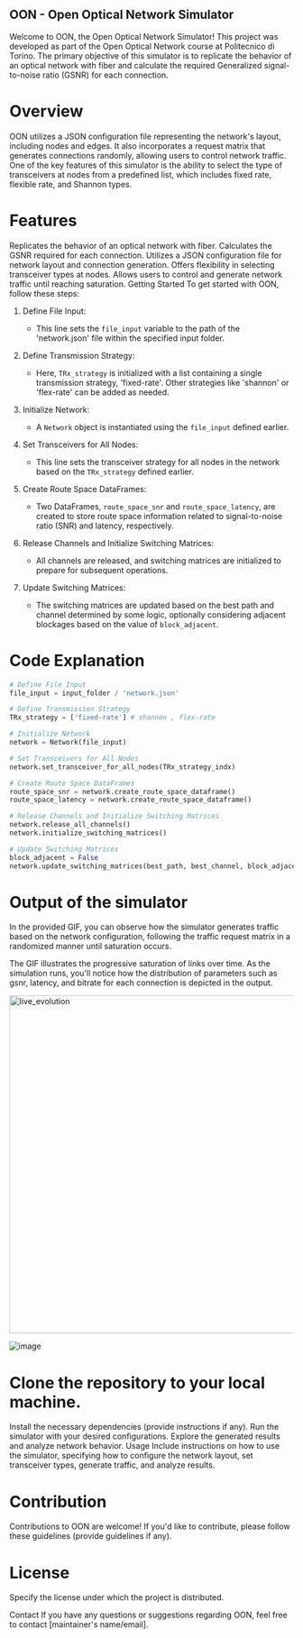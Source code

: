 ## OON - Open Optical Network Simulator
Welcome to OON, the Open Optical Network Simulator! This project was developed as part of the Open Optical Network course at Politecnico di Torino. The primary objective of this simulator is to replicate the behavior of an optical network with fiber and calculate the required Generalized signal-to-noise ratio (GSNR) for each connection.

# Overview
OON utilizes a JSON configuration file representing the network's layout, including nodes and edges. It also incorporates a request matrix that generates connections randomly, allowing users to control network traffic. One of the key features of this simulator is the ability to select the type of transceivers at nodes from a predefined list, which includes fixed rate, flexible rate, and Shannon types.

# Features
Replicates the behavior of an optical network with fiber.
Calculates the GSNR required for each connection.
Utilizes a JSON configuration file for network layout and connection generation.
Offers flexibility in selecting transceiver types at nodes.
Allows users to control and generate network traffic until reaching saturation.
Getting Started
To get started with OON, follow these steps:
1. Define File Input:
   - This line sets the `file_input` variable to the path of the 'network.json' file within the specified input folder.

2. Define Transmission Strategy:
   - Here, `TRx_strategy` is initialized with a list containing a single transmission strategy, 'fixed-rate'. Other strategies like 'shannon' or 'flex-rate' can be added as needed.

3. Initialize Network:
   - A `Network` object is instantiated using the `file_input` defined earlier.

4. Set Transceivers for All Nodes:
   - This line sets the transceiver strategy for all nodes in the network based on the `TRx_strategy` defined earlier.

5. Create Route Space DataFrames:
   - Two DataFrames, `route_space_snr` and `route_space_latency`, are created to store route space information related to signal-to-noise ratio (SNR) and latency, respectively.

6. Release Channels and Initialize Switching Matrices:
   - All channels are released, and switching matrices are initialized to prepare for subsequent operations.

7. Update Switching Matrices:
   - The switching matrices are updated based on the best path and channel determined by some logic, optionally considering adjacent blockages based on the value of `block_adjacent`.



# Code Explanation


```python
# Define File Input
file_input = input_folder / 'network.json'

# Define Transmission Strategy
TRx_strategy = ['fixed-rate'] # shannon , flex-rate

# Initialize Network
network = Network(file_input)

# Set Transceivers for All Nodes
network.set_transceiver_for_all_nodes(TRx_strategy_indx)

# Create Route Space DataFrames
route_space_snr = network.create_route_space_dataframe()
route_space_latency = network.create_route_space_dataframe()

# Release Channels and Initialize Switching Matrices
network.release_all_channels()
network.initialize_switching_matrices()

# Update Switching Matrices
block_adjacent = False
network.update_switching_matrices(best_path, best_channel, block_adjacent)

```

# Output of the simulator
In the provided GIF, you can observe how the simulator generates traffic based on the network configuration, following the traffic request matrix in a randomized manner until saturation occurs.

The GIF illustrates the progressive saturation of links over time. As the simulation runs, you'll notice how the distribution of parameters such as gsnr, latency, and bitrate for each connection is depicted in the output.

<img src="https://github.com/peymanplvnzd47/OON/assets/62776383/598608da-c712-4bd2-8b23-75829edfd69f" width="600" alt="live_evolution">


![image](https://github.com/peymanplvnzd47/OON/assets/62776383/cc29afe7-e0ed-49d6-839c-fdf13d777128)



# Clone the repository to your local machine.
Install the necessary dependencies (provide instructions if any).
Run the simulator with your desired configurations.
Explore the generated results and analyze network behavior.
Usage
Include instructions on how to use the simulator, specifying how to configure the network layout, set transceiver types, generate traffic, and analyze results.

# Contribution
Contributions to OON are welcome! If you'd like to contribute, please follow these guidelines (provide guidelines if any).

# License
Specify the license under which the project is distributed.

Contact
If you have any questions or suggestions regarding OON, feel free to contact [maintainer's name/email].
